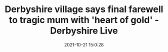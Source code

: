 ---
"title": "Derbyshire village says final farewell to tragic mum with 'heart of gold' - Derbyshire Live"
"date": "2021-10-21 15:0:28"
"feed_name": "GOOGLENEWSMINING"
"feed_website": "https://news.google.com/search?q=mining%2Bincident&hl=en-US&gl=US&ceid=US:en"
"feed_rss": "https://news.google.com/rss/search?q=mining%2Bincident&hl=en-US&gl=US&ceid=US:en"
"link": "https://www.derbytelegraph.co.uk/news/local-news/derbyshire-village-says-final-farewell-6091966"
"source": "{'href': 'https://www.derbytelegraph.co.uk', 'title': 'Derbyshire Live'}"
"file": "_posts/2021-1-1-9e7f253f0e1c92d45105a1d8bc2aec2d28e650b8.md"
"accident": "0"
"drilling": "0"
"represented_by": "0"
"dead": "0"
"injured": "0"
"arrested": "0"
"place": "unknown place"
"where": "unknown site"
"causes": "unknown"
"place_uri": "unknown place"
---